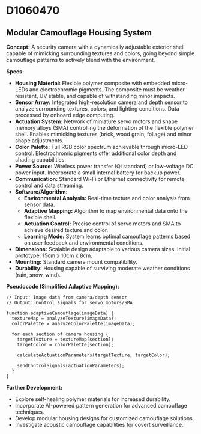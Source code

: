 # D1060470

## Modular Camouflage Housing System

**Concept:** A security camera with a dynamically adjustable exterior shell capable of mimicking surrounding textures and colors, going beyond simple camouflage patterns to actively blend with the environment.

**Specs:**

*   **Housing Material:** Flexible polymer composite with embedded micro-LEDs and electrochromic pigments. The composite must be weather resistant, UV stable, and capable of withstanding minor impacts.
*   **Sensor Array:** Integrated high-resolution camera and depth sensor to analyze surrounding textures, colors, and lighting conditions. Data processed by onboard edge computing.
*   **Actuation System:** Network of miniature servo motors and shape memory alloys (SMA) controlling the deformation of the flexible polymer shell. Enables mimicking textures (brick, wood grain, foliage) and minor shape adjustments.
*   **Color Palette:** Full RGB color spectrum achievable through micro-LED control. Electrochromic pigments offer additional color depth and shading capabilities.
*   **Power Source:** Wireless power transfer (Qi standard) or low-voltage DC power input. Incorporate a small internal battery for backup power.
*   **Communication:** Standard Wi-Fi or Ethernet connectivity for remote control and data streaming.
*   **Software/Algorithm:**
    *   **Environmental Analysis:** Real-time texture and color analysis from sensor data.
    *   **Adaptive Mapping:** Algorithm to map environmental data onto the flexible shell.
    *   **Actuation Control:** Precise control of servo motors and SMA to achieve desired texture and color.
    *   **Learning Mode:** System learns optimal camouflage patterns based on user feedback and environmental conditions.
*   **Dimensions:** Scalable design adaptable to various camera sizes. Initial prototype: 15cm x 10cm x 8cm.
*   **Mounting:** Standard camera mount compatibility.
*   **Durability:** Housing capable of surviving moderate weather conditions (rain, snow, wind).

**Pseudocode (Simplified Adaptive Mapping):**

```
// Input: Image data from camera/depth sensor
// Output: Control signals for servo motors/SMA

function adaptiveCamouflage(imageData) {
  textureMap = analyzeTexture(imageData);
  colorPalette = analyzeColorPalette(imageData);

  for each section of camera housing {
    targetTexture = textureMap[section];
    targetColor = colorPalette[section];

    calculateActuationParameters(targetTexture, targetColor);

    sendControlSignals(actuationParameters);
  }
}
```

**Further Development:**

*   Explore self-healing polymer materials for increased durability.
*   Incorporate AI-powered pattern generation for advanced camouflage techniques.
*   Develop modular housing designs for customized camouflage solutions.
*   Investigate acoustic camouflage capabilities for covert surveillance.
